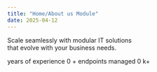 ```yaml
---
title: "Home/About us Module"
date: 2025-04-12
---
```


Scale seamlessly with modular IT solutions  
that evolve with your business needs.

years of experience 0 + endpoints managed 0 k+
